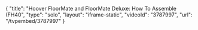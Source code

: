 {
    "title": "Hoover FloorMate and FloorMate Deluxe: How To Assemble (FH40",
    "type": "solo",
    "layout": "iframe-static",
    "videoId": "3787997",
    "url": "\/tvpembed\/3787997"
}